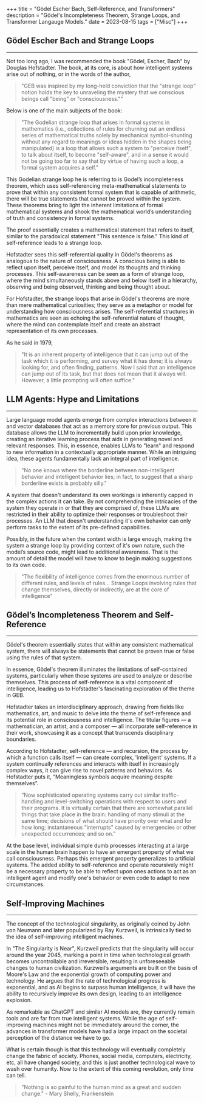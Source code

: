 +++
title = "Gödel Escher Bach, Self-Reference, and Transformers"
description = "Gödel's Incompleteness Theorem, Strange Loops, and Transformer Langauge Models."
date = 2023-08-15
tags = ["Misc"]
+++



## Gödel Escher Bach and Strange Loops
---

Not too long ago, I was recommended the book "Gödel, Escher, Bach" by Douglas Hofstadter. The book, at its core, is about how intelligent systems arise out of nothing, or in the words of the author,

> "GEB was inspired by my long-held conviction that the "strange loop" notion holds the key to unraveling the mystery that we conscious beings call "being" or "consciousness.""

Below is one of the main subjects of the book:

> "The Godelian strange loop that arises in formal systems in mathematics (i.e., collections of rules for churning out an endless series of mathematical truths solely by mechanical symbol-shunting without any regard to meanings or ideas hidden in the shapes being manipulated) is a loop that allows such a system to "perceive itself", to talk about itself, to become "self-aware", and in a sense it would not be going too far to say that by virtue of having such a loop, a formal system acquires a self."

This Godelian strange loop he is referring to is Godel’s incompleteness theorem, which uses self-referencing meta-mathematical statements to prove that within any consistent formal system that is capable of arithmetic, there will be true statements that cannot be proved within the system. These theorems bring to light the inherent limitations of formal mathematical systems and shook the mathematical world’s understanding of truth and consistency in formal systems.

The proof essentially creates a mathematical statement that refers to itself, similar to the paradoxical statement "This sentence is false." This kind of self-reference leads to a strange loop.

Hofstadter sees this self-referential quality in Gödel's theorems as analogous to the nature of consciousness. A conscious being is able to reflect upon itself, perceive itself, and model its thoughts and thinking processes. This self-awareness can be seen as a form of strange loop, where the mind simultaneously stands above and below itself in a hierarchy, observing and being observed, thinking and being thought about.

For Hofstadter, the strange loops that arise in Gödel's theorems are more than mere mathematical curiosities; they serve as a metaphor or model for understanding how consciousness arises. The self-referential structures in mathematics are seen as echoing the self-referential nature of thought, where the mind can contemplate itself and create an abstract representation of its own processes.

As he said in 1979,

> "It is an inherent property of intelligence that it can jump out of the task which it is performing, and survey what it has done; it is always looking for, and often finding, patterns. Now I said that an intelligence can jump out of its task, but that does not mean that it always will. However, a little prompting will often suffice."



## LLM Agents: Hype and Limitations
---

Large language model agents emerge from complex interactions between it and vector databases that act as a memory store for previous output. This database allows the LLM to incrementally build upon prior knowledge, creating an iterative learning process that aids in generating novel and relevant responses. This, in essence, enables LLMs to "learn" and respond to new information in a contextually appropriate manner. While an intriguing idea, these agents fundamentally lack an integral part of intelligence.

> "No one knows where the borderline between non-intelligent behavior and intelligent behavior lies; in fact, to suggest that a sharp borderline exists is probably silly."

A system that doesn't understand its own workings is inherently capped in the complex actions it can take. By not comprehending the intricacies of the system they operate in or that they are comprised of, these LLMs are restricted in their ability to optimize their responses or troubleshoot their processes. An LLM that doesn't understanding it's own behavior can only perform tasks to the extent of its pre-defined capabilities. 

Possibly, in the future when the context width is large enough, making the system a strange loop by providing context of it's own nature, such the model’s source code, might lead to additional awareness. That is the amount of detail the model will have to know to begin making suggestions to its own code.

> "The flexibility of intelligence comes from the enormous number of different rules, and levels of rules… Strange Loops involving rules that change themselves, directly or indirectly, are at the core of intelligence"



## Gödel’s Incompleteness Theorem and Self-Reference
---

Gödel's theorem essentially states that within any consistent mathematical system, there will always be statements that cannot be proven true or false using the rules of that system.

In essence, Gödel's theorem illuminates the limitations of self-contained systems, particularly when those systems are used to analyze or describe themselves. This process of self-reference is a vital component of intelligence, leading us to Hofstadter's fascinating exploration of the theme in GEB.

Hofstadter takes an interdisciplinary approach, drawing from fields like mathematics, art, and music to delve into the theme of self-reference and its potential role in consciousness and intelligence. The titular figures — a mathematician, an artist, and a composer — all incorporate self-reference in their work, showcasing it as a concept that transcends disciplinary boundaries.

According to Hofstadter, self-reference — and recursion, the process by which a function calls itself — can create complex, 'intelligent' systems. If a system continually references and interacts with itself in increasingly complex ways, it can give rise to novel patterns and behaviors. As Hofstadter puts it, “Meaningless symbols acquire meaning despite themselves”.

> “Now sophisticated operating systems carry out similar traffic-handling and level-switching operations with respect to users and their programs. It is virtually certain that there are somewhat parallel things that take place in the brain: handling of many stimuli at the same time; decisions of what should have priority over what and for how long; instantaneous "interrupts" caused by emergencies or other unexpected occurrences; and so on.”

At the base level, individual simple dumb processes interacting at a large scale in the human brain happen to have an emergent property of what we call consciousness. Perhaps this emergent property generalizes to artificial systems. The added ability to self-reference and operate recursively might be a necessary property to be able to reflect upon ones actions to act as an intelligent agent and modify one's behavior or even code to adapt to new circumstances.



## Self-Improving Machines
---

The concept of the technological singularity, as originally coined by John von Neumann and later popularized by Ray Kurzweil, is intrinsically tied to the idea of self-improving intelligent machines.

In "The Singularity is Near", Kurzweil predicts that the singularity will occur around the year 2045, marking a point in time when technological growth becomes uncontrollable and irreversible, resulting in unforeseeable changes to human civilization. Kurzweil’s arguments are built on the basis of Moore's Law and the exponential growth of computing power and technology. He argues that the rate of technological progress is exponential, and as AI begins to surpass human intelligence, it will have the ability to recursively improve its own design, leading to an intelligence explosion.

As remarkable as ChatGPT and similar AI models are, they currently remain tools and are far from true intelligent systems. While the age of self-improving machines might not be immediately around the corner, the advances in transformer models have had a large impact on the societal perception of the distance we have to go.

What is certain though is that this technology will eventually completely change the fabric of society. Phones, social media, computers, electricity, etc, all have changed society, and this is just another technological wave to wash over humanity. Now to the extent of this coming revolution, only time can tell.

> "Nothing is so painful to the human mind as a great and sudden change." - Mary Shelly, Frankenstein
